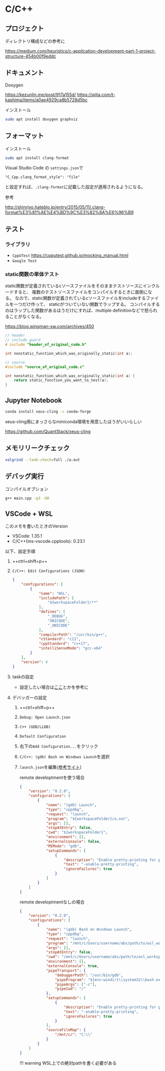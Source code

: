 # C/C++

## プロジェクト

ディレクトリ構成などの参考に

<https://medium.com/heuristics/c-application-development-part-1-project-structure-454b00f9eddc>

## ドキュメント

Doxygen

<https://kezunlin.me/post/917a155d/>
<https://qiita.com/t-kashima/items/a0ae4929ca8b5728d5bc>

インストール

```bash
sudo apt install doxygen graphviz
```

## フォーマット

インストール

```bash
sudo apt install clang-format
```

Visual Studio Code の `settings.json`で

```
"C_Cpp.clang_format_style": "file"
```

と設定すれば、`.clang-format`に記載した設定が適用されるようになる。

参考

<http://shinriyo.hateblo.jp/entry/2015/05/11/.clang-format%E3%81%AE%E4%BD%9C%E3%82%8A%E6%96%B9>

## テスト

### ライブラリ

- `CppUTest` <https://cpputest.github.io/mocking_manual.html>
- `Google Test`

### static関数の単体テスト

static関数が定義されているcソースファイルをそのままテストソースにインクルードすると、
複数のテストソースファイルをコンパイルするときに面倒になる。
なので、static関数が定義されているcソースファイルをincludeするファイルを一つだけ作って、
staticがついていない関数でラップする。
コンパイルするのはラップした関数があるほうだけにすれば、multiple definitionなどで怒られることがなくなる。

<https://blog.wingman-sw.com/archives/450>

```c
// header
// include guard
# include "header_of_original_code.h"

int nonstatic_function_which_was_originally_static(int a);
```

```c
// source
#include "source_of_original_code.c"

int nonstatic_function_which_was_originally_static(int a) {
    return static_function_you_want_to_test(a);
}
```

## Jupyter Notebook

```bash
conda install xeus-cling -c conda-forge
```

xeus-cling用にまっさらなminiconda環境を用意したほうがいいらしい

<https://github.com/QuantStack/xeus-cling>

## メモリリークチェック

```bash
valgrind --leak-check=full ./a.out
```

## デバッグ実行

コンパイルオプション

```bash
g++ main.cpp -g3 -O0
```

## VSCode + WSL

このメモを書いたときのVersion

- VSCode: 1.35.1
- C/C++(ms-vscode.cpptools): 0.23.1

以下、設定手順

1. ++ctrl+shift+p++
1. `C/C++: Edit Configurations (JSON)`

    ```json hl_lines="4 13 16"
    {
        "configurations": [
            {
                "name": "WSL",
                "includePath": [
                    "${workspaceFolder}/**"
                ],
                "defines": [
                    "_DEBUG",
                    "UNICODE",
                    "_UNICODE"
                ],
                "compilerPath": "/usr/bin/g++",
                "cStandard": "c11",
                "cppStandard": "c++17",
                "intelliSenseMode": "gcc-x64"
            }
        ],
        "version": 4
    }
    ```

1. taskの設定
    - 設定したい場合は[ここ](https://qiita.com/masaoy/items/e140d113b1c455980aaf)とかを参考に
1. デバッガーの設定
    1. ++ctrl+shift+p++
    1. `Debug: Open Launch.json`
    1. `C++ (GDB/LLDB)`
    1. `Default Configuration`
    1. 右下の`Add Configuration...`をクリック
    1. `C/C++: (gdb) Bash on Windows Launch`を選択
    1. `launch.json`を編集([参考サイト](http://my-web-site.iobb.net/~yuki/2018-03/soft-tool/wsl-vscode/))

        remote developtmentを使う場合

        ```json
        {
            "version": "0.2.0",
            "configurations": [
                {
                    "name": "(gdb) Launch",
                    "type": "cppdbg",
                    "request": "launch",
                    "program": "${workspaceFolder}/a.out",
                    "args": [],
                    "stopAtEntry": false,
                    "cwd": "${workspaceFolder}",
                    "environment": [],
                    "externalConsole": false,
                    "MIMode": "gdb",
                    "setupCommands": [
                        {
                            "description": "Enable pretty-printing for gdb",
                            "text": "-enable-pretty-printing",
                            "ignoreFailures": true
                        }
                    ]
                }
            ]
        }
        ```

        remote developtmentなしの場合

        ```json hl_lines="8 11 27 28 29"
        {
            "version": "0.2.0",
            "configurations": [
                {
                    "name": "(gdb) Bash on Windows Launch",
                    "type": "cppdbg",
                    "request": "launch",
                    "program": "/mnt/c/Users/username/abs/path/to/wsl_workspace/a.out",
                    "args": [],
                    "stopAtEntry": false,
                    "cwd": "/mnt/c/Users/username/abs/path/to/wsl_workspace/",
                    "environment": [],
                    "externalConsole": true,
                    "pipeTransport": {
                        "debuggerPath": "/usr/bin/gdb",
                        "pipeProgram": "${env:windir}\\system32\\bash.exe",
                        "pipeArgs": ["-c"],
                        "pipeCwd": "/"
                    },
                    "setupCommands": [
                        {
                            "description": "Enable pretty-printing for gdb",
                            "text": "-enable-pretty-printing",
                            "ignoreFailures": true
                        }
                    ],
                    "sourceFileMap": {
                        "/mnt/c/": "C:\\"
                    }
                }
            ]
        }
        ```

        !!! warning
            WSL上での絶対pathを書く必要がある
